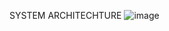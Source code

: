 SYSTEM ARCHITECHTURE
![image](https://github.com/user-attachments/assets/a5e4984a-94fc-4e79-9d24-e27361e27a28)
